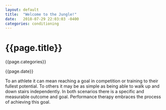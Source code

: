 ```yaml
---
layout: default
title:  "Welcome to the Jungle!"
date:   2018-07-29 22:03:03 -0400
categories: conditioning
---
```

<div id="message" class="col-xs-12 col-xs-offset-0 col-sm-10 col-sm-offset-1 col-md-8 col-md-offset-2 col-lg-6 col-lg-offset-3">
<h1>{{page.title}}</h1>
<p>{{page.categories}}</p>
<p>{{page.date}}</p>
    <p>To an athlete it can mean reaching a goal in competition or training to their fullest potential. To others it may be as
    simple as being able to walk up and down stairs independently. In both scenarios there is a specific and measurable outcome
    and goal. Performance therapy embraces the process of achieving this goal.</p>          
</div>
